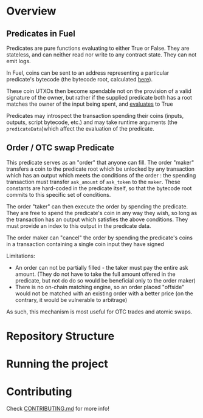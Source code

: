 # Overview

## Predicates in Fuel
Predicates are pure functions evaluating to either True or False. They are stateless, and can neither read nor write to any contract state. They can not emit logs.

In Fuel, coins can be sent to an address representing a particular predicate's bytecode (the bytecode root, calculated [here](https://github.com/FuelLabs/fuel-specs/blob/master/specs/protocol/identifiers.md#contract-id)).


These coin UTXOs then become spendable not on the provision of a valid signature of the owner, but rather if the supplied predicate both has a root matches the owner of the input being spent, and [evaluates](https://github.com/FuelLabs/fuel-specs/blob/master/specs/vm/main.md#predicate-verification) to True

Predicates may introspect the transaction spending their coins (inputs, outputs, script bytecode, etc.) and may take runtime arguments (the `predicateData`)which affect the evaluation of the predicate.

## Order / OTC swap Predicate

This predicate serves as an "order" that anyone can fill. The order "maker" transfers a coin to the predicate root which be unlocked by any transaction which has an output which meets the conditions of the order : the spending transaction must transfer `ask_amount` of `ask_token` to the `maker`. These constants are hard-coded in the predicate itself, so that the bytecode root commits to this specific set of conditions.

The order "taker" can then execute the order by spending the predicate. They are free to spend the predicate's coin in any way they wish, so long as the transaction has an output which satisfies the above conditions. They must provide an index to this output in the predicate data.

The order maker can "cancel" the order by spending the predicate's coins in a transaction containing a single coin input they have signed

Limitations:
- An order can not be partially filled - the taker must pay the entire ask amount. (They do not have to take the full amount offered in the predicate, but not do do so would be beneficial only to the order maker)
- There is no on-chain matching engine, so an order placed "offside" would not be matched with an existing order with a better price (on the contrary, it would be vulnerable to arbitrage)

As such, this mechanism is most useful for OTC trades and atomic swaps.

# Repository Structure


# Running the project


# Contributing

Check [CONTRIBUTING.md](../CONTRIBUTING.md) for more info!
